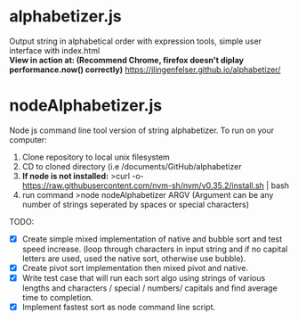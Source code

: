 # alphabetizer.js
Output string in alphabetical order with expression tools, simple user interface with index.html  
**View in action at: (Recommend Chrome, firefox doesn't diplay performance.now() correctly)** https://jlingenfelser.github.io/alphabetizer/

# nodeAlphabetizer.js
Node js command line tool version of string alphabetizer.
To run on your computer:
1. Clone repository to local unix filesystem
2. CD to cloned directory (i.e /documents/GitHub/alphabetizer
3. **If node is not installed:** >curl -o- https://raw.githubusercontent.com/nvm-sh/nvm/v0.35.2/install.sh | bash
4. run command >node nodeAlphabetizer ARGV (Argument can be any number of strings seperated by spaces or special characters)





TODO:
- [x] Create simple mixed implementation of native and bubble sort and test speed increase. (loop through characters in input string and if no capital letters are used, used the native sort, otherwise use bubble). 
- [x] Create pivot sort implementation then mixed pivot and native. 
- [x] Write test case that will run each sort algo using strings of various lengths and characters / special / numbers/ capitals and find average time to completion. 
- [x] Implement fastest sort as node command line script.
